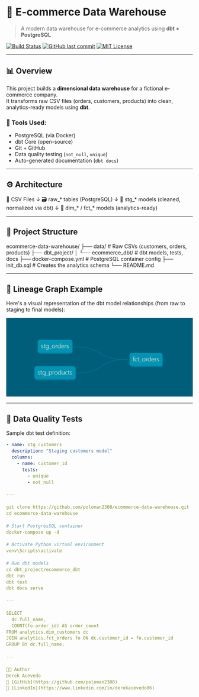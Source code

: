 # 🛒 E-commerce Data Warehouse  
> A modern data warehouse for e-commerce analytics using **dbt + PostgreSQL**  

[![Build Status](https://img.shields.io/badge/dbt-Built%20with%20dbt-FF695E?logo=dbt)](https://www.getdbt.com/)
[![GitHub last commit](https://img.shields.io/github/last-commit/poloman2308/ecommerce-data-warehouse)](https://github.com/poloman2308/ecommerce-data-warehouse)
[![MIT License](https://img.shields.io/badge/license-MIT-green.svg)](LICENSE)

---

## 📊 Overview

This project builds a **dimensional data warehouse** for a fictional e-commerce company.  
It transforms raw CSV files (orders, customers, products) into clean, analytics-ready models using **dbt**.

### 🔧 Tools Used:
- PostgreSQL (via Docker)
- dbt Core (open-source)
- Git + GitHub
- Data quality testing (`not_null`, `unique`)
- Auto-generated documentation (`dbt docs`)

---

## ⚙️ Architecture

📁 CSV Files
   ↓
🗃️ raw_* tables (PostgreSQL)
   ↓
🧼 stg_* models (cleaned, normalized via dbt)
   ↓
🧠 dim_* / fct_* models (analytics-ready)

---

## 📂 Project Structure

ecommerce-data-warehouse/
├── data/ # Raw CSVs (customers, orders, products)
├── dbt_project/
│ └── ecommerce_dbt/ # dbt models, tests, docs
├── docker-compose.yml # PostgreSQL container config
├── init_db.sql # Creates the analytics schema
└── README.md

---

## 🧭 Lineage Graph Example

Here's a visual representation of the dbt model relationships (from raw to staging to final models):

![dbt Lineage Graph](assets/lineage.png)

---

## 🧪 Data Quality Tests

Sample dbt test definition:

```yaml
- name: stg_customers
  description: "Staging customers model"
  columns:
    - name: customer_id
      tests:
        - unique
        - not_null

---

git clone https://github.com/poloman2308/ecommerce-data-warehouse.git
cd ecommerce-data-warehouse

# Start PostgresSQL container
docker-compose up -d

# Activate Python virtual environment
venv\Scripts\activate

# Run dbt models
cd dbt_project/ecommerce_dbt
dbt run
dbt test
dbt docs serve

---

SELECT
  dc.full_name,
  COUNT(fo.order_id) AS order_count
FROM analytics.dim_customers dc
JOIN analytics.fct_orders fo ON dc.customer_id = fo.customer_id
GROUP BY dc.full_name;

---

👨‍💻 Author
Derek Acevedo 
📍 [GitHub](https://github.com/poloman2308)  
📄 [LinkedIn](https://www.linkedin.com/in/derekacevedo86)

